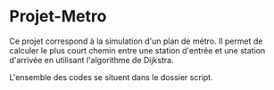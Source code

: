 # Projet-Metro

Ce projet correspond à la simulation d'un plan de métro. Il permet de calculer le plus court chemin entre une station d'entrée et une station d'arrivée en utilisant l'algorithme de Dijkstra.

L'ensemble des codes se situent dans le dossier script.
